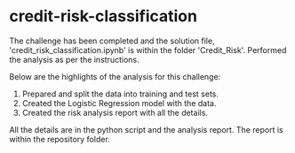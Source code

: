 # credit-risk-classification

The challenge has been completed and the solution file, 'credit_risk_classification.ipynb' is within the folder 'Credit_Risk'. Performed the analysis as per the instructions.

Below are the highlights of the analysis for this challenge:

1. Prepared and split the data into training and test sets.
2. Created the Logistic Regression model with the data.
3. Created the risk analysis report with all the details.

All the details are in the python script and the analysis report. The report is within the repository folder.

